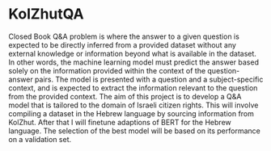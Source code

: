 # KolZhutQA
Closed Book Q&A problem is where the answer to a given question is expected to be directly inferred from a provided dataset without any external knowledge or information beyond what is available in the dataset. In other words, the machine learning model must predict the answer based solely on the information provided within the context of the question-answer pairs. The model is presented with a question and a subject-specific context, and is expected to extract the information relevant to the question from the provided context. The aim of this project is to develop a Q&A model that is tailored to the domain of Israeli citizen rights. This will involve compiling a dataset in the Hebrew language by sourcing information from KolZhut. After that I will finetune adaptions of BERT for the Hebrew language.  The selection of the best model will be based on its performance on a validation set. 
